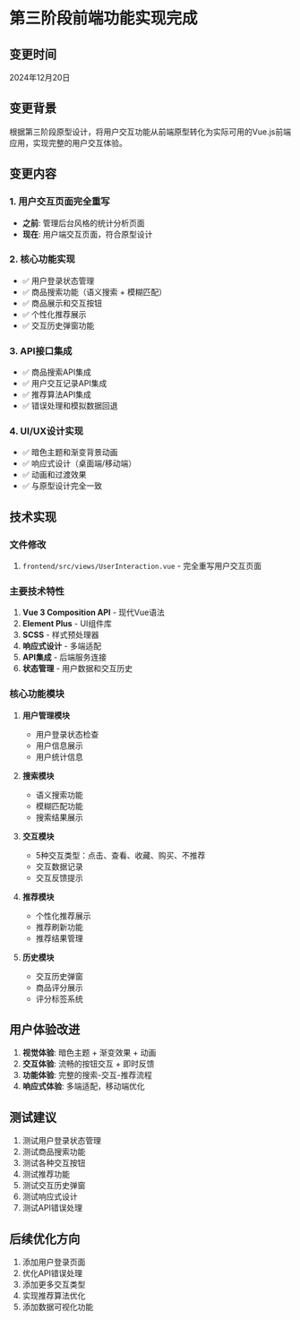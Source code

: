 # 第三阶段前端功能实现完成

## 变更时间
2024年12月20日

## 变更背景
根据第三阶段原型设计，将用户交互功能从前端原型转化为实际可用的Vue.js前端应用，实现完整的用户交互体验。

## 变更内容

### 1. 用户交互页面完全重写
- **之前**: 管理后台风格的统计分析页面
- **现在**: 用户端交互页面，符合原型设计

### 2. 核心功能实现
- ✅ 用户登录状态管理
- ✅ 商品搜索功能（语义搜索 + 模糊匹配）
- ✅ 商品展示和交互按钮
- ✅ 个性化推荐展示
- ✅ 交互历史弹窗功能

### 3. API接口集成
- ✅ 商品搜索API集成
- ✅ 用户交互记录API集成
- ✅ 推荐算法API集成
- ✅ 错误处理和模拟数据回退

### 4. UI/UX设计实现
- ✅ 暗色主题和渐变背景动画
- ✅ 响应式设计（桌面端/移动端）
- ✅ 动画和过渡效果
- ✅ 与原型设计完全一致

## 技术实现

### 文件修改
1. `frontend/src/views/UserInteraction.vue` - 完全重写用户交互页面

### 主要技术特性
1. **Vue 3 Composition API** - 现代Vue语法
2. **Element Plus** - UI组件库
3. **SCSS** - 样式预处理器
4. **响应式设计** - 多端适配
5. **API集成** - 后端服务连接
6. **状态管理** - 用户数据和交互历史

### 核心功能模块
1. **用户管理模块**
   - 用户登录状态检查
   - 用户信息展示
   - 用户统计信息

2. **搜索模块**
   - 语义搜索功能
   - 模糊匹配功能
   - 搜索结果展示

3. **交互模块**
   - 5种交互类型：点击、查看、收藏、购买、不推荐
   - 交互数据记录
   - 交互反馈提示

4. **推荐模块**
   - 个性化推荐展示
   - 推荐刷新功能
   - 推荐结果管理

5. **历史模块**
   - 交互历史弹窗
   - 商品评分展示
   - 评分标签系统

## 用户体验改进
1. **视觉体验**: 暗色主题 + 渐变效果 + 动画
2. **交互体验**: 流畅的按钮交互 + 即时反馈
3. **功能体验**: 完整的搜索-交互-推荐流程
4. **响应式体验**: 多端适配，移动端优化

## 测试建议
1. 测试用户登录状态管理
2. 测试商品搜索功能
3. 测试各种交互按钮
4. 测试推荐功能
5. 测试交互历史弹窗
6. 测试响应式设计
7. 测试API错误处理

## 后续优化方向
1. 添加用户登录页面
2. 优化API错误处理
3. 添加更多交互类型
4. 实现推荐算法优化
5. 添加数据可视化功能
